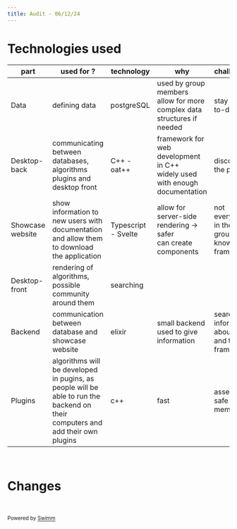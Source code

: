 ```yaml
---
title: Audit - 06/12/24
---
```

# Technologies used

| part             | used for ?                                                                                                                     | technology          | why                                                                           | challenges                                           |
| ---------------- | ------------------------------------------------------------------------------------------------------------------------------ | ------------------- | ----------------------------------------------------------------------------- | ---------------------------------------------------- |
| Data             | defining data                                                                                                                  | postgreSQL          | used by group members<br>allow for more complex data structures if needed     | stay up-to-date                                      |
| Desktop-back     | communicating between databases, algorithms plugins and desktop front                                                          | C++ - oat++         | framework for web development in C++<br>widely used with enough documentation | discover the plugin                                  |
| Showcase website | show information to new users with documentation and allow them to download the application                                    | Typescript - Svelte | allow for server-side rendering -> safer<br>can create components             | not everyone in the group knows this framework       |
| Desktop-front    | rendering of algorithms, possible community around them                                                                        | searching           |                                                                               |                                                      |
| Backend          | communication between database and showcase website                                                                            | elixir              | small backend used to give information                                        | searching information about elixir and the framework |
| Plugins          | algorithms will be developed in pugins, as people will be able to run the backend on their computers and add their own plugins | c++                 | fast                                                                          | assess safe memory                                   |

&nbsp;

# Changes

&nbsp;

<SwmMeta version="3.0.0" repo-id="Z2l0aHViJTNBJTNBTGVuaWEtZG9jcyUzQSUzQUNlbGx1bGFyLUF1dG9tYXRvbg==" repo-name="Lenia-docs"><sup>Powered by [Swimm](https://app.swimm.io/)</sup></SwmMeta>
